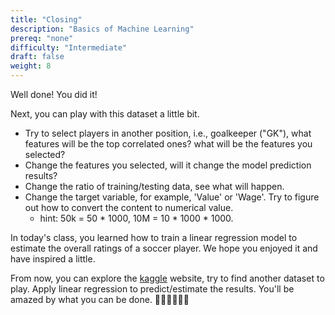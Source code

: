 ```yaml
---
title: "Closing"
description: "Basics of Machine Learning"
prereq: "none"
difficulty: "Intermediate"
draft: false
weight: 8
---
```


Well done! You did it!

Next, you can play with this dataset a little bit.

- Try to select players in another position, i.e., goalkeeper ("GK"), what features will be the top correlated ones? what will be the features you selected?
- Change the features you selected, will it change the model prediction results?
- Change the ratio of training/testing data, see what will happen.
- Change the target variable, for example, 'Value' or 'Wage'. Try to figure out how to convert the content to numerical value.
  - hint: 50k = 50 * 1000, 10M = 10 * 1000 * 1000.

In today's class, you learned how to train a linear regression model to estimate the overall ratings of a soccer player. We hope you enjoyed it and have inspired a little.

From now, you can explore the [kaggle](http://kaggle.com) website, try to find another dataset to play. Apply linear regression to predict/estimate the results. You'll be amazed by what you can be done. 👏🏽👏🏽👏🏽
